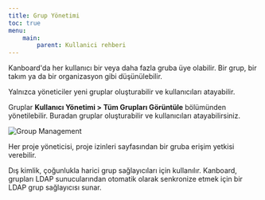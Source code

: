 ```yaml
---
title: Grup Yönetimi
toc: true
menu:
    main:
        parent: Kullanici rehberi
---
```


Kanboard'da her kullanıcı bir veya daha fazla gruba üye olabilir.
Bir grup, bir takım ya da bir organizasyon gibi düşünülebilir.

Yalnızca yöneticiler yeni gruplar oluşturabilir ve kullanıcıları atayabilir.

Gruplar **Kullanıcı Yönetimi > Tüm Grupları Görüntüle** bölümünden yönetilebilir.
Buradan gruplar oluşturabilir ve kullanıcıları atayabilirsiniz.

![Group Management](/images/v1/groups-management.png)

Her proje yöneticisi, proje izinleri sayfasından bir gruba erişim yetkisi verebilir.

Dış kimlik, çoğunlukla harici grup sağlayıcıları için kullanılır.
Kanboard, grupları LDAP sunucularından otomatik olarak senkronize etmek için bir LDAP grup sağlayıcısı sunar.
